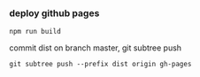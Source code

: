 ### deploy github pages
```
npm run build
```
commit dist on branch master, git subtree push
```
git subtree push --prefix dist origin gh-pages
```